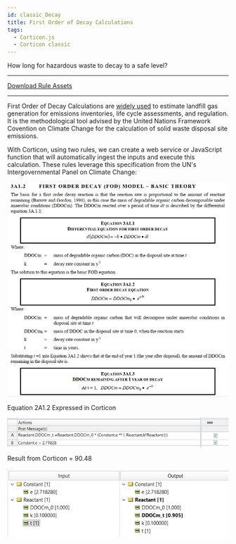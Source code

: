 ```yaml
---
id: classic_Decay
title: First Order of Decay Calculations 
tags:
  - Corticon.js
  - Corticon classic
---
```


How long for hazardous waste to decay to a safe level?

---
[Download Rule Assets](https://minhaskamal.github.io/DownGit/#/home?url=https://github.com/corticon/templates/blob/main/classic-templates/project-zips/Hazardous%20Gas%20First%20Order%20Decay.zip)

---

First Order of Decay Calculations are [widely used](https://pubmed.ncbi.nlm.nih.gov/27332778/) to estimate landfill gas generation for emissions inventories, life cycle assessments, and regulation. It is the methodological tool advised by the United Nations Framework Covention on Climate Change for the calculation of solid waste disposal site emissions. 


With Corticon, using two rules, we can create a web service or JavaScript function that will automatically ingest the inputs and execute this calculation. These rules leverage this specification from the UN's Intergovernmental Panel on Climate Change:

![Alt text](images/gas_sshot-49.png)

Equation 2A1.2 Expressed in Corticon
 
![Alt text](images/gas_2A1.2.png)

Result from Corticon = 90.48 

![Alt text](images/gas_Picture3.png)